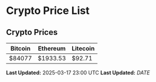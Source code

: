 # Crypto Price List

## Crypto Prices
| Bitcoin | Ethereum | Litecoin |
| ------- | -------- | -------- |
| $84077 | $1933.53 | $92.71 |
**Last Updated:** 2025-03-17 23:00 UTC
**Last Updated:** $DATE$

